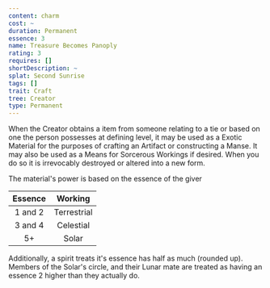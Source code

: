 ```yaml
---
content: charm
cost: ~
duration: Permanent
essence: 3
name: Treasure Becomes Panoply
rating: 3
requires: []
shortDescription: ~
splat: Second Sunrise
tags: []
trait: Craft
tree: Creator
type: Permanent
---
```


When the Creator obtains a item from someone relating to a tie or based on one the person possesses at defining level, it may be used as a Exotic Material for the purposes of crafting an Artifact or constructing a Manse. It may also be used as a Means for Sorcerous Workings if desired. When you do so it is irrevocably destroyed or altered into a new form.

The material's power is based on the essence of the giver

| Essence | Working |
|:-------:|:-------:|
| 1 and 2 | Terrestrial |
| 3 and 4 | Celestial |
| 5+ | Solar |

Additionally, a spirit treats it's essence has half as much (rounded up). Members of the Solar's circle, and their Lunar mate are treated as having an essence 2 higher than they actually do.
